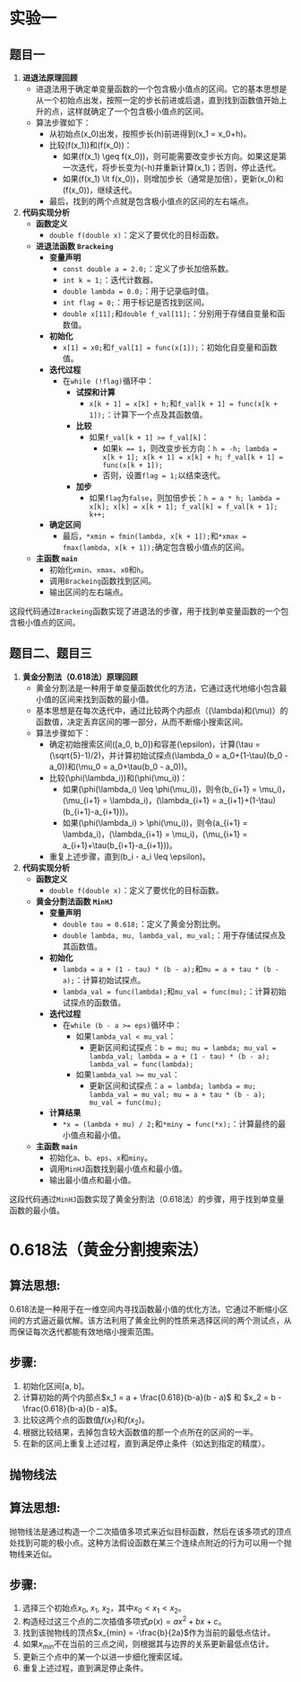 # 实验一
## 题目一
1. **进退法原理回顾**
    - 进退法用于确定单变量函数的一个包含极小值点的区间。它的基本思想是从一个初始点出发，按照一定的步长前进或后退，直到找到函数值开始上升的点，这样就确定了一个包含极小值点的区间。
    - 算法步骤如下：
        - 从初始点\(x_0\)出发，按照步长\(h\)前进得到\(x_1 = x_0+h\)。
        - 比较\(f(x_1)\)和\(f(x_0)\)：
            - 如果\(f(x_1) \geq f(x_0)\)，则可能需要改变步长方向。如果这是第一次迭代，将步长变为\(-h\)并重新计算\(x_1\)；否则，停止迭代。
            - 如果\(f(x_1) \lt f(x_0)\)，则增加步长（通常是加倍），更新\(x_0\)和\(f(x_0)\)，继续迭代。
        - 最后，找到的两个点就是包含极小值点的区间的左右端点。
2. **代码实现分析**
    - **函数定义**
        - `double f(double x)`：定义了要优化的目标函数。
    - **进退法函数 `Brackeing`**
        - **变量声明**
            - `const double a = 2.0;`：定义了步长加倍系数。
            - `int k = 1;`：迭代计数器。
            - `double lambda = 0.0;`：用于记录临时值。
            - `int flag = 0;`：用于标记是否找到区间。
            - `double x[11];`和`double f_val[11];`：分别用于存储自变量和函数值。
        - **初始化**
            - `x[1] = x0;`和`f_val[1] = func(x[1]);`：初始化自变量和函数值。
        - **迭代过程**
            - 在`while (!flag)`循环中：
                - **试探和计算**
                    - `x[k + 1] = x[k] + h;`和`f_val[k + 1] = func(x[k + 1]);`：计算下一个点及其函数值。
                - **比较**
                    - 如果`f_val[k + 1] >= f_val[k]`：
                        - 如果`k == 1`，则改变步长方向：`h = -h; lambda = x[k + 1]; x[k + 1] = x[k] + h; f_val[k + 1] = func(x[k + 1]);`
                        - 否则，设置`flag = 1;`以结束迭代。
                - **加步**
                    - 如果`flag`为`false`，则加倍步长：`h = a * h; lambda = x[k]; x[k] = x[k + 1]; f_val[k] = f_val[k + 1]; k++;`
        - **确定区间**
            - 最后，`*xmin = fmin(lambda, x[k + 1]);`和`*xmax = fmax(lambda, x[k + 1]);`确定包含极小值点的区间。
    - **主函数 `main`**
        - 初始化`xmin`、`xmax`、`x0`和`h`。
        - 调用`Brackeing`函数找到区间。
        - 输出区间的左右端点。

这段代码通过`Brackeing`函数实现了进退法的步骤，用于找到单变量函数的一个包含极小值点的区间。

## 题目二、题目三
1. **黄金分割法（0.618法）原理回顾**
    - 黄金分割法是一种用于单变量函数优化的方法，它通过迭代地缩小包含最小值的区间来找到函数的最小值。
    - 基本思想是在每次迭代中，通过比较两个内部点（\(\lambda\)和\(\mu\)）的函数值，决定丢弃区间的哪一部分，从而不断缩小搜索区间。
    - 算法步骤如下：
        - 确定初始搜索区间\([a_0, b_0]\)和容差\(\epsilon\)，计算\(\tau = (\sqrt{5}-1)/2\)，并计算初始试探点\(\lambda_0 = a_0+(1-\tau)(b_0 - a_0)\)和\(\mu_0 = a_0+\tau(b_0 - a_0)\)。
        - 比较\(\phi(\lambda_i)\)和\(\phi(\mu_i)\)：
            - 如果\(\phi(\lambda_i) \leq \phi(\mu_i)\)，则令\(b_{i+1} = \mu_i\)，\(\mu_{i+1} = \lambda_i\)，\(\lambda_{i+1} = a_{i+1}+(1-\tau)(b_{i+1}-a_{i+1})\)。
            - 如果\(\phi(\lambda_i) > \phi(\mu_i)\)，则令\(a_{i+1} = \lambda_i\)，\(\lambda_{i+1} = \mu_i\)，\(\mu_{i+1} = a_{i+1}+\tau(b_{i+1}-a_{i+1})\)。
        - 重复上述步骤，直到\(b_i - a_i \leq \epsilon\)。
2. **代码实现分析**
    - **函数定义**
        - `double f(double x)`：定义了要优化的目标函数。
    - **黄金分割法函数 `MinHJ`**
        - **变量声明**
            - `double tau = 0.618;`：定义了黄金分割比例。
            - `double lambda, mu, lambda_val, mu_val;`：用于存储试探点及其函数值。
        - **初始化**
            - `lambda = a + (1 - tau) * (b - a);`和`mu = a + tau * (b - a);`：计算初始试探点。
            - `lambda_val = func(lambda);`和`mu_val = func(mu);`：计算初始试探点的函数值。
        - **迭代过程**
            - 在`while (b - a >= eps)`循环中：
                - 如果`lambda_val < mu_val`：
                    - 更新区间和试探点：`b = mu; mu = lambda; mu_val = lambda_val; lambda = a + (1 - tau) * (b - a); lambda_val = func(lambda);`
                - 如果`lambda_val >= mu_val`：
                    - 更新区间和试探点：`a = lambda; lambda = mu; lambda_val = mu_val; mu = a + tau * (b - a); mu_val = func(mu);`
        - **计算结果**
            - `*x = (lambda + mu) / 2;`和`*miny = func(*x);`：计算最终的最小值点和最小值。
    - **主函数 `main`**
        - 初始化`a`、`b`、`eps`、`x`和`miny`。
        - 调用`MinHJ`函数找到最小值点和最小值。
        - 输出最小值点和最小值。

这段代码通过`MinHJ`函数实现了黄金分割法（0.618法）的步骤，用于找到单变量函数的最小值。

# 0.618法（黄金分割搜索法）

## 算法思想:

0.618法是一种用于在一维空间内寻找函数最小值的优化方法。它通过不断缩小区间的方式逼近最优解。该方法利用了黄金比例的性质来选择区间的两个测试点，从而保证每次迭代都能有效地缩小搜索范围。

## 步骤:

1. 初始化区间[a, b]。
2. 计算初始的两个内部点$x_1 = a + \frac{0.618}{b-a}(b - a)$ 和 $x_2 = b - \frac{0.618}{b-a}(b - a)$。
3. 比较这两个点的函数值$f(x_1)$和$f(x_2)$。
4. 根据比较结果，去掉包含较大函数值的那一个点所在的区间的一半。
5. 在新的区间上重复上述过程，直到满足停止条件（如达到指定的精度）。

## 抛物线法

## 算法思想:

抛物线法是通过构造一个二次插值多项式来近似目标函数，然后在该多项式的顶点处找到可能的极小点。这种方法假设函数在某三个连续点附近的行为可以用一个抛物线来近似。

## 步骤:

1. 选择三个初始点$x_0$, $x_1$, $x_2$，其中$x_0 < x_1 < x_2$。
2. 构造经过这三个点的二次插值多项式$p(x) = ax^2 + bx + c$。
3. 找到该抛物线的顶点$x_{min} = -\frac{b}{2a}$作为当前的最低点估计。
4. 如果$x_{min}$不在当前的三点之间，则根据其与边界的关系更新最低点估计。
5. 更新三个点中的某一个以进一步细化搜索区域。
6. 重复上述过程，直到满足停止条件。
